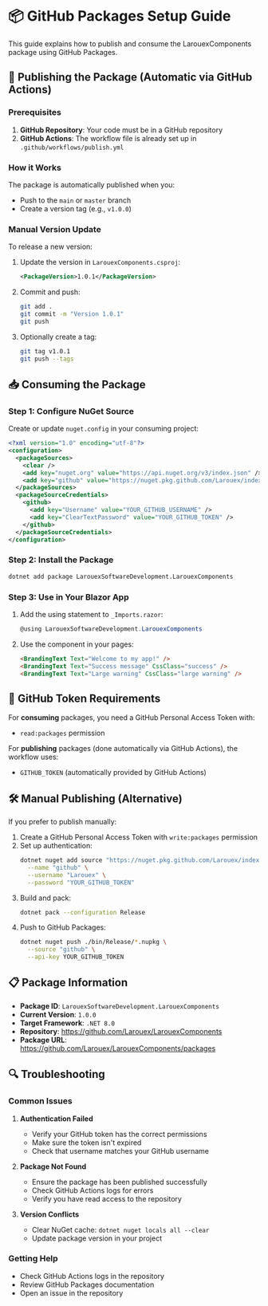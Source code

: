 # 📦 GitHub Packages Setup Guide

This guide explains how to publish and consume the LarouexComponents package using GitHub Packages.

## 🚀 Publishing the Package (Automatic via GitHub Actions)

### Prerequisites

1. **GitHub Repository**: Your code must be in a GitHub repository
2. **GitHub Actions**: The workflow file is already set up in `.github/workflows/publish.yml`

### How it Works

The package is automatically published when you:

- Push to the `main` or `master` branch
- Create a version tag (e.g., `v1.0.0`)

### Manual Version Update

To release a new version:

1. Update the version in `LarouexComponents.csproj`:
   ```xml
   <PackageVersion>1.0.1</PackageVersion>
   ```
2. Commit and push:
   ```bash
   git add .
   git commit -m "Version 1.0.1"
   git push
   ```
3. Optionally create a tag:
   ```bash
   git tag v1.0.1
   git push --tags
   ```

## 📥 Consuming the Package

### Step 1: Configure NuGet Source

Create or update `nuget.config` in your consuming project:

```xml
<?xml version="1.0" encoding="utf-8"?>
<configuration>
  <packageSources>
    <clear />
    <add key="nuget.org" value="https://api.nuget.org/v3/index.json" />
    <add key="github" value="https://nuget.pkg.github.com/Larouex/index.json" />
  </packageSources>
  <packageSourceCredentials>
    <github>
      <add key="Username" value="YOUR_GITHUB_USERNAME" />
      <add key="ClearTextPassword" value="YOUR_GITHUB_TOKEN" />
    </github>
  </packageSourceCredentials>
</configuration>
```

### Step 2: Install the Package

```bash
dotnet add package LarouexSoftwareDevelopment.LarouexComponents
```

### Step 3: Use in Your Blazor App

1. Add the using statement to `_Imports.razor`:

   ```csharp
   @using LarouexSoftwareDevelopment.LarouexComponents
   ```

2. Use the component in your pages:
   ```html
   <BrandingText Text="Welcome to my app!" />
   <BrandingText Text="Success message" CssClass="success" />
   <BrandingText Text="Large warning" CssClass="large warning" />
   ```

## 🔑 GitHub Token Requirements

For **consuming** packages, you need a GitHub Personal Access Token with:

- `read:packages` permission

For **publishing** packages (done automatically via GitHub Actions), the workflow uses:

- `GITHUB_TOKEN` (automatically provided by GitHub Actions)

## 🛠️ Manual Publishing (Alternative)

If you prefer to publish manually:

1. Create a GitHub Personal Access Token with `write:packages` permission
2. Set up authentication:
   ```bash
   dotnet nuget add source "https://nuget.pkg.github.com/Larouex/index.json" \
     --name "github" \
     --username "Larouex" \
     --password "YOUR_GITHUB_TOKEN"
   ```
3. Build and pack:
   ```bash
   dotnet pack --configuration Release
   ```
4. Push to GitHub Packages:
   ```bash
   dotnet nuget push ./bin/Release/*.nupkg \
     --source "github" \
     --api-key YOUR_GITHUB_TOKEN
   ```

## 📋 Package Information

- **Package ID**: `LarouexSoftwareDevelopment.LarouexComponents`
- **Current Version**: `1.0.0`
- **Target Framework**: `.NET 8.0`
- **Repository**: https://github.com/Larouex/LarouexComponents
- **Package URL**: https://github.com/Larouex/LarouexComponents/packages

## 🔍 Troubleshooting

### Common Issues

1. **Authentication Failed**

   - Verify your GitHub token has the correct permissions
   - Make sure the token isn't expired
   - Check that username matches your GitHub username

2. **Package Not Found**

   - Ensure the package has been published successfully
   - Check GitHub Actions logs for errors
   - Verify you have read access to the repository

3. **Version Conflicts**
   - Clear NuGet cache: `dotnet nuget locals all --clear`
   - Update package version in your project

### Getting Help

- Check GitHub Actions logs in the repository
- Review GitHub Packages documentation
- Open an issue in the repository
